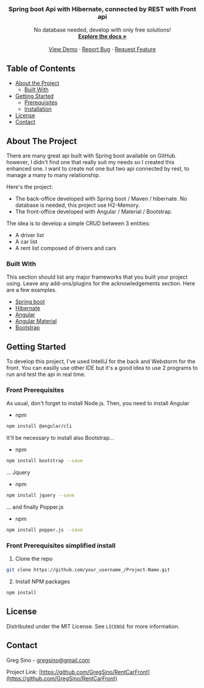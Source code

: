 
  <h3 align="center">Spring boot Api with Hibernate, connected by REST with Front api </h3>

  <p align="center">
    No database needed, develop with only free solutions!
    <br />
    <a href="https://github.com/GregSino/RentCarFront"><strong>Explore the docs »</strong></a>
    <br />
    <br />
    <a href=https://github.com/GregSino/RentCarFront">View Demo</a>
    ·
    <a href="https://github.com/GregSino/RentCarFront/issues">Report Bug</a>
    ·
    <a href="https://github.com/GregSino/RentCarFront/issues">Request Feature</a>
  </p>


<!-- TABLE OF CONTENTS -->
## Table of Contents

* [About the Project](#about-the-project)
  * [Built With](#built-with)
* [Getting Started](#getting-started)
  * [Prerequisites](#front-prerequisites)
  * [Installation](#front-prerequisites-simplified-install)
* [License](#license)
* [Contact](#contact)



<!-- ABOUT THE PROJECT -->
## About The Project


There are many great api built with Spring boot available on GitHub. however, I didn't find one that really suit my needs so I created this enhanced one. I want to create not one but two api connected by rest, to manage a many to many relationship.

Here's the project:
* The back-office developed with Spring boot / Maven / hibernate. No database is needed, this project use H2-Memory. 
* The front-office developed with Angular / Material / Bootstrap. 

The idea is to develop a simple CRUD between 3 entities:
* A driver list
* A car list
* A rent list composed of drivers and cars

### Built With
This section should list any major frameworks that you built your project using. Leave any add-ons/plugins for the acknowledgements section. Here are a few examples.
* [Spring boot](https://spring.io/)
* [Hibernate](https://hibernate.org/)
* [Angular](https://angular.io/)
* [Angular Material](https://material.angular.io/)
* [Bootstrap](https://getbootstrap.com/)



<!-- GETTING STARTED -->
## Getting Started

To develop this project, I've used IntelliJ for the back and Webstorm for the front. You can easilly use other IDE but it's a good idea to use 2 programs to run and test the api in real time.

### Front Prerequisites

As usual, don't forget to install Node.js. Then, you need to install Angular
* npm
```sh
npm install @angular/cli
```

It'll be necessary to install also Bootstrap...
* npm
```sh
npm install bootstrap --save
```

... Jquery
* npm
```sh
npm install jquery --save
```

... and finally Popper.js
* npm
```sh
npm install popper.js --save
```

### Front Prerequisites simplified install

1. Clone the repo
```sh
git clone https://github.com/your_username_/Project-Name.git
```
2. Install NPM packages
```sh
npm install
```


<!-- LICENSE -->
## License

Distributed under the MIT License. See `LICENSE` for more information.



<!-- CONTACT -->
## Contact

Greg Sino - gregsino@gmail.com

Project Link: [https://github.com/GregSino/RentCarFront](https://github.com/GregSino/RentCarFront)



